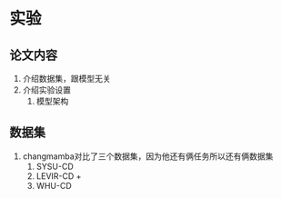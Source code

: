 # 实验
## 论文内容
1. 介绍数据集，跟模型无关
2. 介绍实验设置
	1. 模型架构
## 数据集
1. changmamba对比了三个数据集，因为他还有俩任务所以还有俩数据集
	1. SYSU-CD
	2. LEVIR-CD +
	3. WHU-CD

